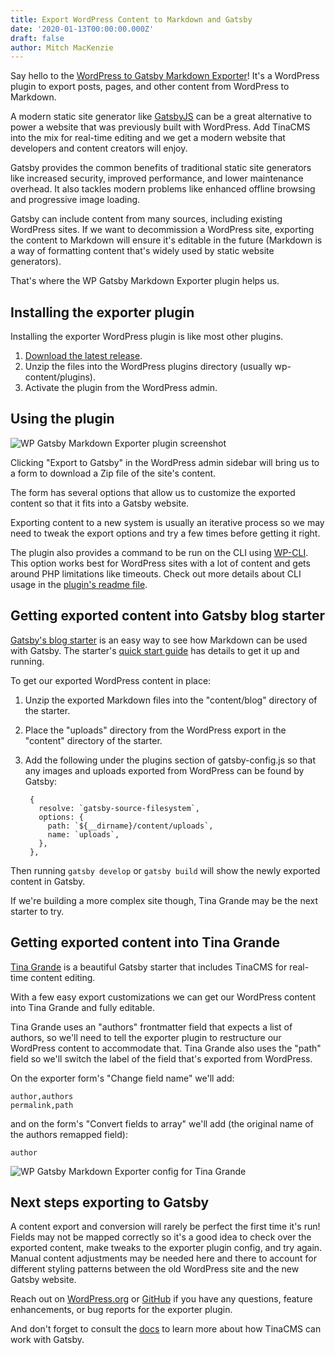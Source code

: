 ```yaml
---
title: Export WordPress Content to Markdown and Gatsby
date: '2020-01-13T00:00:00.000Z'
draft: false
author: Mitch MacKenzie
---
```

Say hello to the [WordPress to Gatsby Markdown Exporter](https://github.com/tinacms/wp-gatsby-markdown-exporter)! It's a WordPress plugin to export posts, pages, and other content from WordPress to Markdown.

A modern static site generator like [GatsbyJS](https://www.gatsbyjs.org/) can be a great alternative to power a website that was previously built with WordPress. Add TinaCMS into the mix for real-time editing and we get a modern website that developers and content creators will enjoy.

Gatsby provides the common benefits of traditional static site generators like increased security, improved performance, and lower maintenance overhead. It also tackles modern problems like enhanced offline browsing and progressive image loading.

Gatsby can include content from many sources, including existing WordPress sites. If we want to decommission a WordPress site, exporting the content to Markdown will ensure it's editable in the future (Markdown is a way of formatting content that's widely used by static website generators).

That's where the WP Gatsby Markdown Exporter plugin helps us.

## Installing the exporter plugin

Installing the exporter WordPress plugin is like most other plugins.

1. [Download the latest release](https://github.com/tinacms/wp-gatsby-markdown-exporter/releases/latest/download/wp-gatsby-markdown-exporter.zip).
2. Unzip the files into the WordPress plugins directory (usually wp-content/plugins).
3. Activate the plugin from the WordPress admin.

## Using the plugin

![WP Gatsby Markdown Exporter plugin screenshot](/img/blog/wp-gatsby-markdown-exporter-screenshot.png)

Clicking "Export to Gatsby" in the WordPress admin sidebar will bring us to a form to download a Zip file of the site's content.

The form has several options that allow us to customize the exported content so that it fits into a Gatsby website.

Exporting content to a new system is usually an iterative process so we may need to tweak the export options and try a few times before getting it right.

The plugin also provides a command to be run on the CLI using [WP-CLI](https://wp-cli.org/). This option works best for WordPress sites with a lot of content and gets around PHP limitations like timeouts. Check out more details about CLI usage in the [plugin's readme file](https://github.com/tinacms/wp-gatsby-markdown-exporter/blob/master/README.md).

## Getting exported content into Gatsby blog starter

[Gatsby's blog starter](https://github.com/gatsbyjs/gatsby-starter-blog) is an easy way to see how Markdown can be used with Gatsby. The starter's [quick start guide](https://github.com/gatsbyjs/gatsby-starter-blog#-quick-start) has details to get it up and running.

To get our exported WordPress content in place:

1. Unzip the exported Markdown files into the "content/blog" directory of the starter.
2. Place the "uploads" directory from the WordPress export in the "content" directory of the starter.
3. Add the following under the plugins section of gatsby-config.js so that any images and uploads exported from WordPress can be found by Gatsby:

        {
          resolve: `gatsby-source-filesystem`,
          options: {
            path: `${__dirname}/content/uploads`,
            name: `uploads`,
          },
        },

Then running `gatsby develop` or `gatsby build` will show the newly exported content in Gatsby.

If we're building a more complex site though, Tina Grande may be the next starter to try. 

## Getting exported content into Tina Grande

[Tina Grande](https://github.com/tinacms/tina-starter-grande) is a beautiful Gatsby starter that includes TinaCMS for real-time content editing.

With a few easy export customizations we can get our WordPress content into Tina Grande and fully editable.

Tina Grande uses an "authors" frontmatter field that expects a list of authors, so we'll need to tell the exporter plugin to restructure our WordPress content to accommodate that. Tina Grande also uses the "path" field so we'll switch the label of the field that's exported from WordPress.

On the exporter form's "Change field name" we'll add:

    author,authors
    permalink,path

and on the form's "Convert fields to array" we'll add (the original name of the authors remapped field):

    author

![WP Gatsby Markdown Exporter config for Tina Grande](/img/blog/tina-grande-wp-export.png)

## Next steps exporting to Gatsby

A content export and conversion will rarely be perfect the first time it's run! Fields may not be mapped correctly so it's a good idea to check over the exported content, make tweaks to the exporter plugin config, and try again. Manual content adjustments may be needed here and there to account for different styling patterns between the old WordPress site and the new Gatsby website.

Reach out on [WordPress.org](https://wordpress.org/support/plugin/wp-gatsby-markdown-exporter/) or [GitHub](https://github.com/tinacms/wp-gatsby-markdown-exporter/issues) if you have any questions, feature enhancements, or bug reports for the exporter plugin.

And don't forget to consult the [docs](/docs/gatsby/quickstart) to learn more about how TinaCMS can work with Gatsby.
